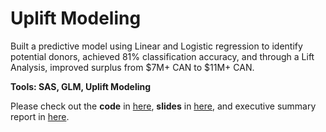 # Uplift Modeling

Built a predictive model using Linear and Logistic regression to identify potential donors, achieved 81%
classification accuracy, and through a Lift Analysis, improved surplus from $7M+ CAN to $11M+ CAN.

**Tools: SAS, GLM, Uplift Modeling**

Please check out the **code** in [here](https://github.com/UiiKyra/UpliftModeling/blob/master/Uplift%20Modelling.sas), 
**slides** in [here](https://github.com/UiiKyra/UpliftModeling/blob/master/Slide.pdf), 
and executive summary report in [here](https://github.com/UiiKyra/UpliftModeling/blob/master/Executive%20Summary%20Report.pdf).
